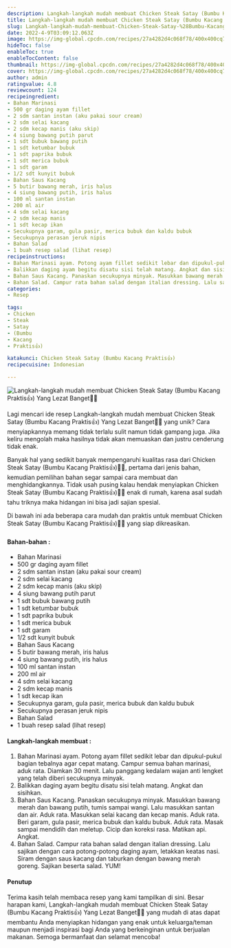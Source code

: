 ```yaml
---
description: Langkah-langkah mudah membuat Chicken Steak Satay (Bumbu Kacang Praktis👍) Yang Lezat Banget"
title: Langkah-langkah mudah membuat Chicken Steak Satay (Bumbu Kacang Praktis👍) Yang Lezat Banget
slug: Langkah-langkah-mudah-membuat-Chicken-Steak-Satay-%28Bumbu-Kacang-Praktis%F0%9F%91%8D%29-Yang-Lezat-Banget
date: 2022-4-9T03:09:12.063Z
image: https://img-global.cpcdn.com/recipes/27a4282d4c068f78/400x400cq70/photo.jpg
hideToc: false
enableToc: true
enableTocContent: false
thumbnail: https://img-global.cpcdn.com/recipes/27a4282d4c068f78/400x400cq70/photo.jpg
cover: https://img-global.cpcdn.com/recipes/27a4282d4c068f78/400x400cq70/photo.jpg
author: admin
ratingvalue: 4.8
reviewcount: 124
recipeingredient:
- Bahan Marinasi
- 500 gr daging ayam fillet
- 2 sdm santan instan (aku pakai sour cream)
- 2 sdm selai kacang
- 2 sdm kecap manis (aku skip)
- 4 siung bawang putih parut
- 1 sdt bubuk bawang putih
- 1 sdt ketumbar bubuk
- 1 sdt paprika bubuk
- 1 sdt merica bubuk
- 1 sdt garam
- 1/2 sdt kunyit bubuk
- Bahan Saus Kacang
- 5 butir bawang merah, iris halus
- 4 siung bawang putih, iris halus
- 100 ml santan instan
- 200 ml air
- 4 sdm selai kacang
- 2 sdm kecap manis
- 1 sdt kecap ikan
- Secukupnya garam, gula pasir, merica bubuk dan kaldu bubuk
- Secukupnya perasan jeruk nipis
- Bahan Salad
- 1 buah resep salad (lihat resep)
recipeinstructions:
- Bahan Marinasi ayam. Potong ayam fillet sedikit lebar dan dipukul-pukul bagian tebalnya agar cepat matang. Campur semua bahan marinasi, aduk rata. Diamkan 30 menit. Lalu panggang kedalam wajan anti lengket yang telah diberi secukupnya minyak.
- Balikkan daging ayam begitu disatu sisi telah matang. Angkat dan sisihkan.
- Bahan Saus Kacang. Panaskan secukupnya minyak. Masukkan bawang merah dan bawang putih, tumis sampai wangi. Lalu masukkan santan dan air. Aduk rata. Masukkan selai kacang dan kecap manis. Aduk rata. Beri garam, gula pasir, merica bubuk dan kaldu bubuk. Aduk rata. Masak sampai mendidih dan meletup. Cicip dan koreksi rasa. Matikan api. Angkat.
- Bahan Salad. Campur rata bahan salad dengan italian dressing. Lalu sajikan dengan cara potong-potong daging ayam, letakkan keatas nasi. Siram dengan saus kacang dan taburkan dengan bawang merah goreng. Sajikan beserta salad. YUM!
categories:
- Resep

tags:
- Chicken
- Steak
- Satay
- (Bumbu
- Kacang
- Praktis👍)

katakunci: Chicken Steak Satay (Bumbu Kacang Praktis👍)
recipecuisine: Indonesian

---
```


![Langkah-langkah mudah membuat Chicken Steak Satay (Bumbu Kacang Praktis👍) Yang Lezat Banget👩‍🍳](https://img-global.cpcdn.com/recipes/27a4282d4c068f78/400x400cq70/photo.jpg)

Lagi mencari ide resep Langkah-langkah mudah membuat Chicken Steak Satay (Bumbu Kacang Praktis👍) Yang Lezat Banget👩‍🍳 yang unik? Cara menyiapkannya memang tidak terlalu sulit namun tidak gampang juga. Jika keliru mengolah maka hasilnya tidak akan memuaskan dan justru cenderung tidak enak.

Banyak hal yang sedikit banyak mempengaruhi kualitas rasa dari Chicken Steak Satay (Bumbu Kacang Praktis👍)👩‍🍳, pertama dari jenis bahan, kemudian pemilihan bahan segar sampai cara membuat dan menghidangkannya. Tidak usah pusing kalau hendak menyiapkan Chicken Steak Satay (Bumbu Kacang Praktis👍)👩‍🍳 enak di rumah, karena asal sudah tahu triknya maka hidangan ini bisa jadi sajian spesial.

Di bawah ini ada beberapa cara mudah dan praktis untuk membuat Chicken Steak Satay (Bumbu Kacang Praktis👍)👩‍🍳 yang siap dikreasikan.

<!--inarticleads1-->

#### Bahan-bahan :

- Bahan Marinasi
- 500 gr daging ayam fillet
- 2 sdm santan instan (aku pakai sour cream)
- 2 sdm selai kacang
- 2 sdm kecap manis (aku skip)
- 4 siung bawang putih parut
- 1 sdt bubuk bawang putih
- 1 sdt ketumbar bubuk
- 1 sdt paprika bubuk
- 1 sdt merica bubuk
- 1 sdt garam
- 1/2 sdt kunyit bubuk
- Bahan Saus Kacang
- 5 butir bawang merah, iris halus
- 4 siung bawang putih, iris halus
- 100 ml santan instan
- 200 ml air
- 4 sdm selai kacang
- 2 sdm kecap manis
- 1 sdt kecap ikan
- Secukupnya garam, gula pasir, merica bubuk dan kaldu bubuk
- Secukupnya perasan jeruk nipis
- Bahan Salad
- 1 buah resep salad (lihat resep)

<!--inarticleads2-->

#### Langkah-langkah membuat :

1. Bahan Marinasi ayam. Potong ayam fillet sedikit lebar dan dipukul-pukul bagian tebalnya agar cepat matang. Campur semua bahan marinasi, aduk rata. Diamkan 30 menit. Lalu panggang kedalam wajan anti lengket yang telah diberi secukupnya minyak.
1. Balikkan daging ayam begitu disatu sisi telah matang. Angkat dan sisihkan.
1. Bahan Saus Kacang. Panaskan secukupnya minyak. Masukkan bawang merah dan bawang putih, tumis sampai wangi. Lalu masukkan santan dan air. Aduk rata. Masukkan selai kacang dan kecap manis. Aduk rata. Beri garam, gula pasir, merica bubuk dan kaldu bubuk. Aduk rata. Masak sampai mendidih dan meletup. Cicip dan koreksi rasa. Matikan api. Angkat.
1. Bahan Salad. Campur rata bahan salad dengan italian dressing. Lalu sajikan dengan cara potong-potong daging ayam, letakkan keatas nasi. Siram dengan saus kacang dan taburkan dengan bawang merah goreng. Sajikan beserta salad. YUM!

#### Penutup

Terima kasih telah membaca resep yang kami tampilkan di sini. Besar harapan kami, Langkah-langkah mudah membuat Chicken Steak Satay (Bumbu Kacang Praktis👍) Yang Lezat Banget👩‍🍳 yang mudah di atas dapat membantu Anda menyiapkan hidangan yang enak untuk keluarga/teman maupun menjadi inspirasi bagi Anda yang berkeinginan untuk berjualan makanan. Semoga bermanfaat dan selamat mencoba!